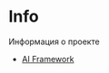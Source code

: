 # Info
Информация о проекте

* [AI Framework](https://github.com/AIFramework/Info/blob/main/AIFramework.md)
